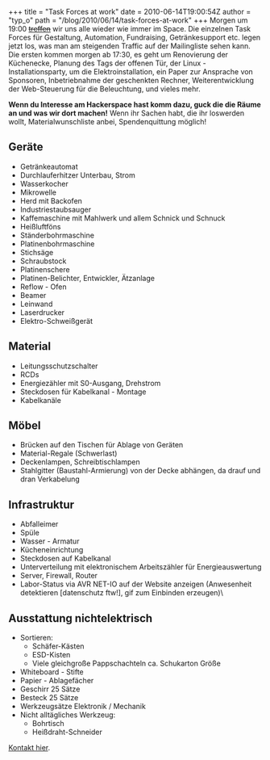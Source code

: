 +++
title = "Task Forces at work"
date = 2010-06-14T19:00:54Z
author = "typ_o"
path = "/blog/2010/06/14/task-forces-at-work"
+++
Morgen um 19:00 [~~treffen~~](#) wir
uns alle wieder wie immer im Space. Die einzelnen Task Forces für
Gestaltung, Automation, Fundraising, Getränkesupport etc. legen jetzt
los, was man am steigenden Traffic auf der Mailingliste sehen kann.  
Die ersten kommen morgen ab 17:30, es geht um Renovierung der
Küchenecke, Planung des Tags der offenen Tür, der Linux -
Installationsparty, um die Elektroinstallation, ein Paper zur Ansprache
von Sponsoren, Inbetriebnahme der geschenkten Rechner, Weiterentwicklung
der Web-Steuerung für die Beleuchtung, und vieles mehr.

**Wenn du Interesse am Hackerspace hast komm dazu, guck die die Räume an
und was wir dort machen!** Wenn ihr Sachen habt, die ihr loswerden
wollt, Materialwunschliste anbei, Spendenquittung möglich!

## Geräte

- Getränkeautomat
- Durchlauferhitzer Unterbau, Strom
- Wasserkocher
- Mikrowelle
- Herd mit Backofen
- Industriestaubsauger
- Kaffemaschine mit Mahlwerk und allem Schnick und Schnuck
- Heißluftföns
- Ständerbohrmaschine
- Platinenbohrmaschine
- Stichsäge
- Schraubstock
- Platinenschere
- Platinen-Belichter, Entwickler, Ätzanlage
- Reflow - Ofen
- Beamer
- Leinwand
- Laserdrucker
- Elektro-Schweißgerät

## Material

- Leitungsschutzschalter
- RCDs
- Energiezähler mit S0-Ausgang, Drehstrom
- Steckdosen für Kabelkanal - Montage
- Kabelkanäle

## Möbel

- Brücken auf den Tischen für Ablage von Geräten
- Material-Regale (Schwerlast)
- Deckenlampen, Schreibtischlampen
- Stahlgitter (Baustahl-Armierung) von der Decke abhängen, da drauf und dran Verkabelung

## Infrastruktur

- Abfalleimer
- Spüle
- Wasser - Armatur
- Kücheneinrichtung
- Steckdosen auf Kabelkanal
- Unterverteilung mit elektronischem Arbeitszähler für
    Energieauswertung
- Server, Firewall, Router
- Labor-Status via AVR NET-IO auf der Website anzeigen (Anwesenheit
    detektieren \[datenschutz ftw!\], gif zum Einbinden erzeugen)\

## Ausstattung nichtelektrisch

- Sortieren:
  - Schäfer-Kästen
  - ESD-Kisten
  - Viele gleichgroße Pappschachteln ca. Schukarton Größe
- Whiteboard - Stifte
- Papier - Ablagefächer
- Geschirr 25 Sätze
- Besteck 25 Sätze
- Werkzeugsätze Elektronik / Mechanik
- Nicht alltägliches Werkzeug:
  - Bohrtisch
  - Heißdraht-Schneider

[Kontakt hier](https://flipdot.org/blog//archives/13-Communication.html).
